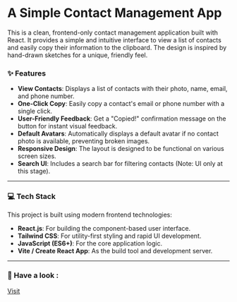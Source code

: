 #  A Simple Contact Management App

This is a clean, frontend-only contact management application built with React. It provides a simple and intuitive interface to view a list of contacts and easily copy their information to the clipboard. The design is inspired by hand-drawn sketches for a unique, friendly feel.



### ✨ Features

- **View Contacts**: Displays a list of contacts with their photo, name, email, and phone number.
- **One-Click Copy**: Easily copy a contact's email or phone number with a single click.
- **User-Friendly Feedback**: Get a "Copied!" confirmation message on the button for instant visual feedback.
- **Default Avatars**: Automatically displays a default avatar if no contact photo is available, preventing broken images.
- **Responsive Design**: The layout is designed to be functional on various screen sizes.
- **Search UI**: Includes a search bar for filtering contacts (Note: UI only at this stage).

***

### 💻 Tech Stack

This project is built using modern frontend technologies:

- **React.js**: For building the component-based user interface.
- **Tailwind CSS**: For utility-first styling and rapid UI development.
- **JavaScript (ES6+)**: For the core application logic.
- **Vite / Create React App**: As the build tool and development server.

***

### 🚀 Have a look :
[Visit](contact-app-react-whjo-iik56zni5.vercel.app)



